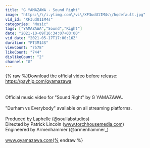 ```yaml
---
title: "G YAMAZAWA - Sound Right"
image: "https:\/\/i.ytimg.com\/vi\/XF3udU1IM4s\/hqdefault.jpg"
vid_id: "XF3udU1IM4s"
categories: "Music"
tags: ["YAMAZAWA","Sound","Right"]
date: "2021-10-09T16:34:07+03:00"
vid_date: "2021-05-17T17:00:16Z"
duration: "PT3M14S"
viewcount: "7578"
likeCount: "744"
dislikeCount: "2"
channel: "G"
---
```

{% raw %}Download the official video before release: <a rel="nofollow" target="blank" href="https://payhip.com/gyamazawa">https://payhip.com/gyamazawa</a><br /><br /><br />Official music video for &quot;Sound Right&quot; by G YAMAZAWA.<br /><br />&quot;Durham vs Everybody&quot; available on all streaming platforms.<br /><br />Produced by Laphelle (@soullabstudios)<br />Directed by Patrick Lincoln (www.torchhousemedia.com)<br />Engineered by Armenhammer (@armenhammer_)<br /><br />www.gyamazawa.com{% endraw %}
